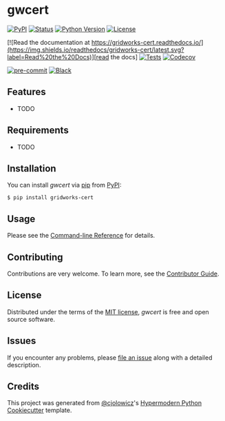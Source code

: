 # gwcert

[![PyPI](https://img.shields.io/pypi/v/gridworks-cert.svg)][pypi_]
[![Status](https://img.shields.io/pypi/status/gridworks-cert.svg)][status]
[![Python Version](https://img.shields.io/pypi/pyversions/gridworks-cert)][python version]
[![License](https://img.shields.io/pypi/l/gridworks-cert)][license]

[![Read the documentation at https://gridworks-cert.readthedocs.io/](https://img.shields.io/readthedocs/gridworks-cert/latest.svg?label=Read%20the%20Docs)][read the docs]
[![Tests](https://github.com/anschweitzer/gridworks-cert/workflows/Tests/badge.svg)][tests]
[![Codecov](https://codecov.io/gh/anschweitzer/gridworks-cert/branch/main/graph/badge.svg)][codecov]

[![pre-commit](https://img.shields.io/badge/pre--commit-enabled-brightgreen?logo=pre-commit&logoColor=white)][pre-commit]
[![Black](https://img.shields.io/badge/code%20style-black-000000.svg)][black]

[pypi_]: https://pypi.org/project/gridworks-cert/
[status]: https://pypi.org/project/gridworks-cert/
[python version]: https://pypi.org/project/gridworks-cert
[read the docs]: https://gridworks-cert.readthedocs.io/
[tests]: https://github.com/anschweitzer/gridworks-cert/actions?workflow=Tests
[codecov]: https://app.codecov.io/gh/anschweitzer/gridworks-cert
[pre-commit]: https://github.com/pre-commit/pre-commit
[black]: https://github.com/psf/black

## Features

- TODO

## Requirements

- TODO

## Installation

You can install _gwcert_ via [pip] from [PyPI]:

```console
$ pip install gridworks-cert
```

## Usage

Please see the [Command-line Reference] for details.

## Contributing

Contributions are very welcome.
To learn more, see the [Contributor Guide].

## License

Distributed under the terms of the [MIT license][license],
_gwcert_ is free and open source software.

## Issues

If you encounter any problems,
please [file an issue] along with a detailed description.

## Credits

This project was generated from [@cjolowicz]'s [Hypermodern Python Cookiecutter] template.

[@cjolowicz]: https://github.com/cjolowicz
[pypi]: https://pypi.org/
[hypermodern python cookiecutter]: https://github.com/cjolowicz/cookiecutter-hypermodern-python
[file an issue]: https://github.com/anschweitzer/gridworks-cert/issues
[pip]: https://pip.pypa.io/

<!-- github-only -->

[license]: https://github.com/anschweitzer/gridworks-cert/blob/main/LICENSE
[contributor guide]: https://github.com/anschweitzer/gridworks-cert/blob/main/CONTRIBUTING.md
[command-line reference]: https://gridworks-cert.readthedocs.io/en/latest/usage.html
